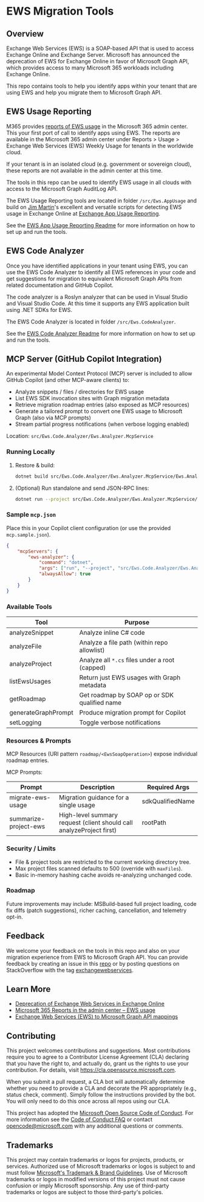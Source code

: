 # EWS Migration Tools

## Overview

Exchange Web Services (EWS) is a SOAP-based API that is used to access Exchange Online and Exchange Server. Microsoft has announced the deprecation of EWS for Exchange Online in favor of Microsoft Graph API, which provides access to many Microsoft 365 workloads including Exchange Online.

This repo contains tools to help you identify apps within your tenant that are using EWS and help you migrate them to Microsoft Graph API.

## EWS Usage Reporting

M365 provides [reports of EWS usage](https://admin.cloud.microsoft/?#/reportsUsage/EWSWeeklyUsage) in the Microsoft 365 admin center. This your first port of call to identify apps using EWS. The reports are available in the Microsoft 365 admin center under Reports > Usage > Exchange Web Services (EWS) Weekly Usage for tenants in the worldwide cloud.

If your tenant is in an isolated cloud (e.g. government or sovereign cloud), these reports are not available in the admin center at this time.

The tools in this repo can be used to identify EWS usage in all clouds with access to the Microsoft Graph AuditLog API.

The EWS Usage Reporting tools are located in folder `/src/Ews.AppUsage` and build on [Jim Martin](https://github.com/jmartinmsft)'s excellent and versatile scripts for detecting EWS usage in Exchange Online at [Exchange App Usage Reporting](https://github.com/jmartinmsft/Exchange-App-Usage-Reporting).

See the [EWS App Usage Reporting Readme](src/Ews.App.Usage/README.md) for more information on how to set up and run the tools.

## EWS Code Analyzer

Once you have identified applications in your tenant using EWS, you can use the EWS Code Analyzer to identify all EWS references in your code and get suggestions for migration to equivalent Microsoft Graph APIs from related documentation and GitHub Copilot.

The code analyzer is a Roslyn analyzer that can be used in Visual Studio and Visual Studio Code. At this time it supports any EWS application built using .NET SDKs for EWS.

The EWS Code Analyzer is located in folder `/src/Ews.CodeAnalyzer`.

See the [EWS Code Analyzer Readme](src/Ews.Code.Analyzer/README.md) for more information on how to set up and run the tools.

## MCP Server (GitHub Copilot Integration)

An experimental Model Context Protocol (MCP) server is included to allow GitHub Copilot (and other MCP-aware clients) to:

- Analyze snippets / files / directories for EWS usage
- List EWS SDK invocation sites with Graph migration metadata
- Retrieve migration roadmap entries (also exposed as MCP resources)
- Generate a tailored prompt to convert one EWS usage to Microsoft Graph (also via MCP prompts)
- Stream partial progress notifications (when verbose logging enabled)

Location: `src/Ews.Code.Analyzer/Ews.Analyzer.McpService`

### Running Locally

1. Restore & build:
	 ```bash
	 dotnet build src/Ews.Code.Analyzer/Ews.Analyzer.McpService/Ews.Analyzer.McpService.csproj
	 ```
2. (Optional) Run standalone and send JSON-RPC lines:
	 ```bash
	 dotnet run --project src/Ews.Code.Analyzer/Ews.Analyzer.McpService/Ews.Analyzer.McpService.csproj
	 ```

### Sample `mcp.json`

Place this in your Copilot client configuration (or use the provided `mcp.sample.json`).

```json
{
	"mcpServers": {
		"ews-analyzer": {
			"command": "dotnet",
			"args": ["run", "--project", "src/Ews.Code.Analyzer/Ews.Analyzer.McpService/Ews.Analyzer.McpService.csproj"],
			"alwaysAllow": true
		}
	}
}
```

### Available Tools

| Tool | Purpose |
|------|---------|
| analyzeSnippet | Analyze inline C# code |
| analyzeFile | Analyze a file path (within repo allowlist) |
| analyzeProject | Analyze all `*.cs` files under a root (capped) |
| listEwsUsages | Return just EWS usages with Graph metadata |
| getRoadmap | Get roadmap by SOAP op or SDK qualified name |
| generateGraphPrompt | Produce migration prompt for Copilot |
| setLogging | Toggle verbose notifications |

### Resources & Prompts

MCP Resources (URI pattern `roadmap/<EwsSoapOperation>`) expose individual roadmap entries.

MCP Prompts:

| Prompt | Description | Required Args |
|--------|-------------|---------------|
| migrate-ews-usage | Migration guidance for a single usage | sdkQualifiedName |
| summarize-project-ews | High-level summary request (client should call analyzeProject first) | rootPath |

### Security / Limits

- File & project tools are restricted to the current working directory tree.
- Max project files scanned defaults to 500 (override with `maxFiles`).
- Basic in-memory hashing cache avoids re-analyzing unchanged code.

### Roadmap

Future improvements may include: MSBuild-based full project loading, code fix diffs (patch suggestions), richer caching, cancellation, and telemetry opt-in.

## Feedback

We welcome your feedback on the tools in this repo and also on your migration experience from EWS to Microsoft Graph API. You can provide feedback by creating an issue in this [repo](https://github.com/OfficeDev/ews-migration-analyzer/issues) or by posting questions on StackOverflow with the tag [exchangewebservices](https://stackoverflow.com/questions/tagged/exchangewebservices).

## Learn More

- [Deprecation of Exchange Web Services in Exchange Online](https://aka.ms/ews1pageGH)
- [Microsoft 365 Reports in the admin center – EWS usage](https://aka.ms/EwsAdminReports)
- [Exchange Web Services (EWS) to Microsoft Graph API mappings](https://aka.ms/ewsMapGH)

## Contributing

This project welcomes contributions and suggestions.  Most contributions require you to agree to a
Contributor License Agreement (CLA) declaring that you have the right to, and actually do, grant us
the rights to use your contribution. For details, visit https://cla.opensource.microsoft.com.

When you submit a pull request, a CLA bot will automatically determine whether you need to provide
a CLA and decorate the PR appropriately (e.g., status check, comment). Simply follow the instructions
provided by the bot. You will only need to do this once across all repos using our CLA.

This project has adopted the [Microsoft Open Source Code of Conduct](https://opensource.microsoft.com/codeofconduct/).
For more information see the [Code of Conduct FAQ](https://opensource.microsoft.com/codeofconduct/faq/) or
contact [opencode@microsoft.com](mailto:opencode@microsoft.com) with any additional questions or comments.

## Trademarks

This project may contain trademarks or logos for projects, products, or services. Authorized use of Microsoft 
trademarks or logos is subject to and must follow [Microsoft's Trademark & Brand Guidelines](https://www.microsoft.com/en-us/legal/intellectualproperty/trademarks/usage/general).
Use of Microsoft trademarks or logos in modified versions of this project must not cause confusion or imply Microsoft sponsorship.
Any use of third-party trademarks or logos are subject to those third-party's policies.
